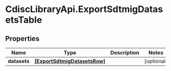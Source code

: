 # CdiscLibraryApi.ExportSdtmigDatasetsTable

## Properties

Name | Type | Description | Notes
------------ | ------------- | ------------- | -------------
**datasets** | [**[ExportSdtmigDatasetsRow]**](ExportSdtmigDatasetsRow.md) |  | [optional] 


